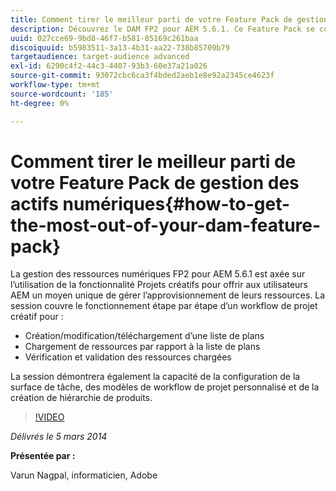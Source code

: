 ```yaml
---
title: Comment tirer le meilleur parti de votre Feature Pack de gestion des actifs numériques
description: Découvrez le DAM FP2 pour AEM 5.6.1. Ce Feature Pack se concentre sur l’utilisation de la fonctionnalité Projets créatifs pour vous offrir un moyen unique de gérer l’approvisionnement des ressources. La session couvre le fonctionnement étape par étape d’un processus de projet créatif pour créer, modifier et charger une liste de plans et charger des ressources par rapport à la liste de plans. Il couvre également la révision et l’approbation des ressources chargées. Vous découvrez également les capacités de configuration de la surface de tâche, de modèles de workflow de projet personnalisé et de création de hiérarchie de produits.
uuid: 027cce69-9bd8-46f7-b581-85169c261baa
discoiquuid: b5983511-3a13-4b31-aa22-738b85709b79
targetaudience: target-audience advanced
exl-id: 6290c4f2-44c3-4407-93b3-60e37a21a026
source-git-commit: 93072cbc6ca3f4bded2aeb1e8e92a2345ce4623f
workflow-type: tm+mt
source-wordcount: '185'
ht-degree: 0%

---
```


# Comment tirer le meilleur parti de votre Feature Pack de gestion des actifs numériques{#how-to-get-the-most-out-of-your-dam-feature-pack}

La gestion des ressources numériques FP2 pour AEM 5.6.1 est axée sur l’utilisation de la fonctionnalité Projets créatifs pour offrir aux utilisateurs AEM un moyen unique de gérer l’approvisionnement de leurs ressources. La session couvre le fonctionnement étape par étape d’un workflow de projet créatif pour :

* Création/modification/téléchargement d’une liste de plans
* Chargement de ressources par rapport à la liste de plans
* Vérification et validation des ressources chargées

La session démontrera également la capacité de la configuration de la surface de tâche, des modèles de workflow de projet personnalisé et de la création de hiérarchie de produits.

>[!VIDEO](https://video.tv.adobe.com/v/19523/?quality=9)

*Délivrés le 5 mars 2014*

**Présentée par :**

Varun Nagpal, informaticien, Adobe

<!--
[Get back to the Overview](https://helpx.adobe.com/experience-manager/kt/eseminars/gems/aem-index.html)
-->
